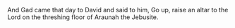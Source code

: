 And Gad came that day to David and said to him, Go up, raise an altar to the Lord on the threshing floor of Araunah the Jebusite.
